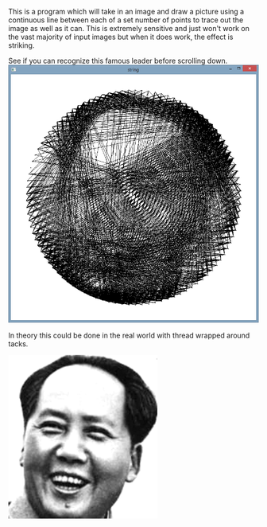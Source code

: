 This is a program which will take in an image and draw a picture using a continuous line between each of a set number of points to trace out the image as well as it can. This is extremely sensitive and just won't work on the vast majority of input images but when it does work, the effect is striking.


See if you can recognize this famous leader before scrolling down.
![Alt text](maostring.png?raw=true "Leader")

 In theory this could be done in the real world with thread wrapped around tacks.









































































![Alt text](maosmol.png?raw=true "Mao Zedong")
